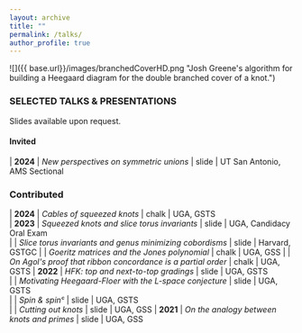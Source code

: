 ```yaml
---
layout: archive
title: ""
permalink: /talks/
author_profile: true
---
```


![]({{ base.url}}/images/branchedCoverHD.png "Josh Greene's algorithm for building a Heegaard diagram for the double branched cover of a knot.")


### SELECTED TALKS & PRESENTATIONS
Slides available upon request.

#### Invited

| **2024** | *New perspectives on symmetric unions* | slide | UT San Antonio, AMS Sectional




### Contributed

| **2024**	| *Cables of squeezed knots* | chalk | UGA, GSTS  
| **2023** | *Squeezed knots and slice torus invariants* | slide | UGA, Candidacy Oral Exam      
| 	| *Slice torus invariants and genus minimizing cobordisms* | slide | Harvard, GSTGC 
|	| *Goeritz matrices and the Jones polynomial* | chalk | UGA, GSS
|	| *On Agol's proof that ribbon concordance is a partial order* | chalk | UGA, GSTS
| **2022** | *HFK: top and next-to-top gradings* | slide | UGA, GSTS     
|	| *Motivating Heegaard-Floer with the L-space conjecture* | slide | UGA, GSTS	
| 	| *Spin & spinᶜ* | slide | UGA, GSTS                        
|      	| *Cutting out knots* | slide | UGA, GSS
| **2021** 	| *On the analogy between knots and primes* | slide | UGA, GSS


